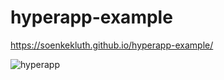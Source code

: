 # hyperapp-example


https://soenkekluth.github.io/hyperapp-example/

![hyperapp](https://github.com/soenkekluth/hyperapp-example/blob/master/screenshot.png "hyperapp")
